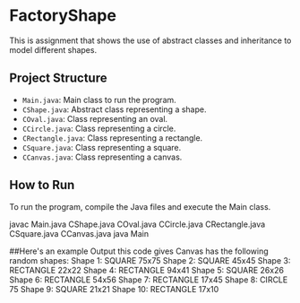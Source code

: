 # FactoryShape

This is assignment that shows the use of abstract classes and inheritance to model different shapes.

## Project Structure

- `Main.java`: Main class to run the program.
- `CShape.java`: Abstract class representing a shape.
- `COval.java`: Class representing an oval.
- `CCircle.java`: Class representing a circle.
- `CRectangle.java`: Class representing a rectangle.
- `CSquare.java`: Class representing a square.
- `CCanvas.java`: Class representing a canvas.

## How to Run

To run the program, compile the Java files and execute the Main class.

javac Main.java CShape.java COval.java CCircle.java CRectangle.java CSquare.java CCanvas.java
java Main

##Here's an example Output this code gives
Canvas has the following random shapes:
Shape 1: SQUARE 75x75
Shape 2: SQUARE 45x45
Shape 3: RECTANGLE 22x22
Shape 4: RECTANGLE 94x41
Shape 5: SQUARE 26x26
Shape 6: RECTANGLE 54x56
Shape 7: RECTANGLE 17x45
Shape 8: CIRCLE 75
Shape 9: SQUARE 21x21
Shape 10: RECTANGLE 17x10
